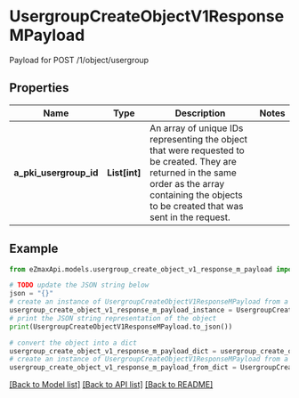 # UsergroupCreateObjectV1ResponseMPayload

Payload for POST /1/object/usergroup

## Properties

Name | Type | Description | Notes
------------ | ------------- | ------------- | -------------
**a_pki_usergroup_id** | **List[int]** | An array of unique IDs representing the object that were requested to be created.  They are returned in the same order as the array containing the objects to be created that was sent in the request. | 

## Example

```python
from eZmaxApi.models.usergroup_create_object_v1_response_m_payload import UsergroupCreateObjectV1ResponseMPayload

# TODO update the JSON string below
json = "{}"
# create an instance of UsergroupCreateObjectV1ResponseMPayload from a JSON string
usergroup_create_object_v1_response_m_payload_instance = UsergroupCreateObjectV1ResponseMPayload.from_json(json)
# print the JSON string representation of the object
print(UsergroupCreateObjectV1ResponseMPayload.to_json())

# convert the object into a dict
usergroup_create_object_v1_response_m_payload_dict = usergroup_create_object_v1_response_m_payload_instance.to_dict()
# create an instance of UsergroupCreateObjectV1ResponseMPayload from a dict
usergroup_create_object_v1_response_m_payload_from_dict = UsergroupCreateObjectV1ResponseMPayload.from_dict(usergroup_create_object_v1_response_m_payload_dict)
```
[[Back to Model list]](../README.md#documentation-for-models) [[Back to API list]](../README.md#documentation-for-api-endpoints) [[Back to README]](../README.md)


